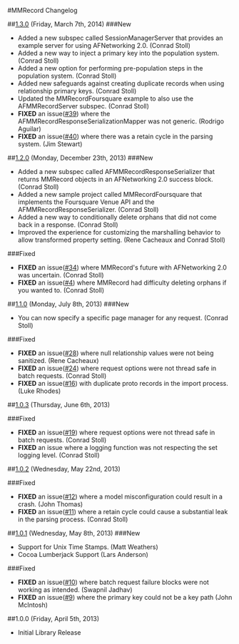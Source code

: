 #MMRecord Changelog

##[1.3.0](https://github.com/mutualmobile/MMRecord/issues?milestone=6&state=closed) (Friday, March 7th, 2014)
###New
* Added a new subspec called SessionManagerServer that provides an example server for using AFNetworking 2.0. (Conrad Stoll)
* Added a new way to inject a primary key into the population system. (Conrad Stoll)
* Added a new option for performing pre-population steps in the population system. (Conrad Stoll)
* Added new safeguards against creating duplicate records when using relationship primary keys. (Conrad Stoll)
* Updated the MMRecordFoursquare example to also use the AFMMRecordServer subspec. (Conrad Stoll)
* **FIXED** an issue([#39](https://github.com/mutualmobile/MMRecord/issues/39)) where the AFMMRecordResponseSerializationMapper was not generic. (Rodrigo Aguilar)
* **FIXED** an issue([#40](https://github.com/mutualmobile/MMRecord/issues/39)) where there was a retain cycle in the parsing system. (Jim Stewart)

##[1.2.0](https://github.com/mutualmobile/MMRecord/issues?milestone=5&state=closed) (Monday, December 23th, 2013)
###New
* Added a new subspec called AFMMRecordResponseSerializer that returns MMRecord objects in an AFNetworking 2.0 success block. (Conrad Stoll)
* Added a new sample project called MMRecordFoursquare that implements the Foursquare Venue API and the AFMMRecordResponseSerializer. (Conrad Stoll)
* Added a new way to conditionally delete orphans that did not come back in a response. (Conrad Stoll)
* Improved the experience for customizing the marshalling behavior to allow transformed property setting. (Rene Cacheaux and Conrad Stoll)

###Fixed
* **FIXED** an issue([#34](https://github.com/mutualmobile/MMRecord/issues/34)) where MMRecord's future with AFNetworking 2.0 was uncertain. (Conrad Stoll)
* **FIXED** an issue([#4](https://github.com/mutualmobile/MMRecord/issues/4)) where MMRecord had difficulty deleting orphans if you wanted to. (Conrad Stoll)

##[1.1.0](https://github.com/mutualmobile/MMRecord/issues?milestone=4&state=closed) (Monday, July 8th, 2013)
###New
* You can now specify a specific page manager for any request. (Conrad Stoll)

###Fixed
* **FIXED** an issue([#28](https://github.com/mutualmobile/MMRecord/pull/28)) where null relationship values were not being sanitized. (Rene Cacheaux)
* **FIXED** an issue([#24](https://github.com/mutualmobile/MMRecord/pull/24)) where request options were not thread safe in batch requests. (Conrad Stoll)
* **FIXED** an issue([#16](https://github.com/mutualmobile/MMRecord/issues/16)) with duplicate proto records in the import process. (Luke Rhodes)

##[1.0.3](https://github.com/mutualmobile/MMRecord/issues?milestone=3&state=closed) (Thursday, June 6th, 2013)

###Fixed
* **FIXED** an issue([#19](https://github.com/mutualmobile/MMRecord/pull/19)) where request options were not thread safe in batch requests. (Conrad Stoll)
* **FIXED** an issue where a logging function was not respecting the set logging level. (Conrad Stoll)

##[1.0.2](https://github.com/mutualmobile/MMRecord/issues?milestone=2&state=closed) (Wednesday, May 22nd, 2013)

###Fixed
* **FIXED** an issue([#12](https://github.com/mutualmobile/MMRecord/pull/12)) where a model misconfiguration could result in a crash. (John Thomas)
* **FIXED** an issue([#11](https://github.com/mutualmobile/MMRecord/pull/11)) where a retain cycle could cause a substantial leak in the parsing process. (Conrad Stoll)

##[1.0.1](https://github.com/mutualmobile/MMRecord/issues?milestone=1&state=closed) (Wednesday, May 8th, 2013)
###New
* Support for Unix Time Stamps. (Matt Weathers)
* Cocoa Lumberjack Support (Lars Anderson)

###Fixed
* **FIXED** an issue([#10](https://github.com/mutualmobile/MMRecord/pull/10)) where batch request failure blocks were not working as intended. (Swapnil Jadhav)
* **FIXED** an issue([#9](https://github.com/mutualmobile/MMRecord/pull/9)) where the primary key could not be a key path (John McIntosh)

##1.0.0 (Friday, April 5th, 2013)
 * Initial Library Release
